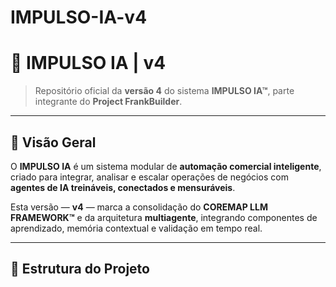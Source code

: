 # IMPULSO-IA-v4
# 🚀 IMPULSO IA | v4

> Repositório oficial da **versão 4** do sistema **IMPULSO IA™**, parte integrante do **Project FrankBuilder**.

---

## 📘 Visão Geral

O **IMPULSO IA** é um sistema modular de **automação comercial inteligente**, criado para integrar, analisar e escalar operações de negócios com **agentes de IA treináveis, conectados e mensuráveis**.

Esta versão — **v4** — marca a consolidação do **COREMAP LLM FRAMEWORK™** e da arquitetura **multiagente**, integrando componentes de aprendizado, memória contextual e validação em tempo real.

---

## 🧩 Estrutura do Projeto
